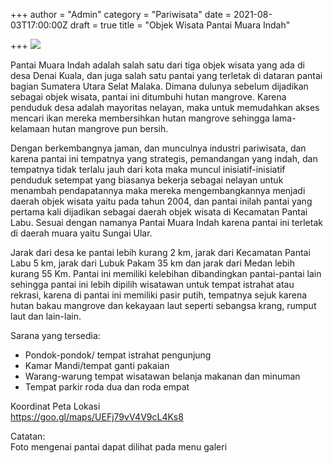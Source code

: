 +++
author = "Admin"
category = "Pariwisata"
date = 2021-08-03T17:00:00Z
draft = true
title = "Objek Wisata Pantai Muara Indah"

+++
![](/image/20210721_120040.jpg)

Pantai Muara Indah adalah salah satu dari tiga objek wisata yang ada di desa Denai Kuala, dan juga salah satu pantai yang terletak di dataran pantai bagian Sumatera Utara Selat Malaka. Dimana dulunya sebelum dijadikan sebagai objek wisata, pantai ini ditumbuhi hutan mangrove. Karena penduduk desa adalah mayoritas nelayan, maka untuk memudahkan akses mencari ikan mereka membersihkan hutan mangrove sehingga lama-kelamaan hutan mangrove pun bersih.

Dengan berkembangnya jaman, dan munculnya industri pariwisata, dan karena pantai ini tempatnya yang strategis, pemandangan yang indah, dan tempatnya tidak terlalu jauh dari kota maka muncul inisiatif-inisiatif penduduk setempat yang biasanya bekerja sebagai nelayan untuk menambah pendapatannya maka mereka mengembangkannya menjadi daerah objek wisata yaitu pada tahun 2004, dan pantai inilah pantai yang pertama kali dijadikan sebagai daerah objek wisata di Kecamatan Pantai Labu. Sesuai dengan namanya Pantai Muara Indah karena pantai ini terletak di daerah muara yaitu Sungai Ular.

Jarak dari desa ke pantai lebih kurang 2 km, jarak dari Kecamatan Pantai Labu 5 km, jarak dari Lubuk Pakam 35 km dan jarak dari Medan lebih kurang 55 Km. Pantai ini memiliki kelebihan dibandingkan pantai-pantai lain sehingga pantai ini lebih dipilih wisatawan untuk tempat istrahat atau rekrasi, karena di pantai ini memiliki pasir putih, tempatnya sejuk karena hutan bakau mangrove dan kekayaan laut seperti sebangsa krang, rumput laut dan lain-lain.

Sarana yang tersedia:

* Pondok-pondok/ tempat istrahat pengunjung
* Kamar Mandi/tempat ganti pakaian
* Warang-warung tempat wisatawan belanja makanan dan minuman
* Tempat parkir roda dua dan roda empat

Koordinat Peta Lokasi  
https://goo.gl/maps/UEFj79vV4V9cL4Ks8

Catatan:  
Foto mengenai pantai dapat dilihat pada menu galeri